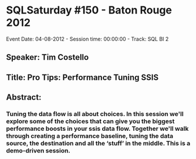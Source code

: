 # SQLSaturday #150 - Baton Rouge 2012
Event Date: 04-08-2012 - Session time: 00:00:00 - Track: SQL BI 2
## Speaker: Tim Costello
## Title: Pro Tips:  Performance Tuning SSIS
## Abstract:
### Tuning the data flow is all about choices. In this session we'll explore some of the choices that can give you the biggest performance boosts in your ssis data flow. Together we'll walk through creating a performance baseline, tuning the data source, the destination and all the ‘stuff’ in the middle.  This is a demo-driven session.
